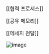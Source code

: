 [[협력 프로세스]]

[[공유 메모리]]

[[메세지 전달]]

![image](https://user-images.githubusercontent.com/116250393/211209088-5c7e51e5-2ad8-4486-828e-b8e808734345.png)

